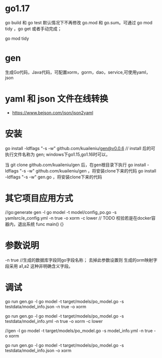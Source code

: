 # go1.17
go build 和 go test 默认情况下不再修改 go.mod 和 go.sum。可通过 go mod tidy ，go get 或者手动完成；

go mod tidy

# gen
生成Go代码，Java代码，可配置xorm，gorm，dao，service,可使用yaml，json

# yaml 和 json 文件在线转换
- https://www.bejson.com/json/json2yaml

# 安装
go install -ldflags "-s -w" github.com/kuaileniu/gen@v0.0.6 // install 后的可执行文件名称为 gen; windows下go1.15,go1.16时可以，

当 git clone github.com/kuaileniu/gen 后，在gen根目录下执行
go install -ldflags "-s -w" github.com/kuaileniu/gen ，将安装clone下来的代码
go install -ldflags "-s -w" gen.go ，将安装clone下来的代码

# 其它项目应用方式
//go:generate gen -l go model -t model/config_po.go -s yamlsrc/e_config.yml -n true -o xorm -c lower
// TODO 校验若是在docker容器内，退出系统
func main() {}

# 参数说明
-n true //生成的数据库字段同go字段名称； 去掉此参数设置则 生成的orm映射字段采用 a1,a2 这种非明确含义字段。

# 调试

go run gen.go -l go model -t target/models/po_model.go -s testdata/model_info.json -n true -o xorm

go run gen.go -l go model -t target/models/po_model.go -s testdata/model_info.yml -n true -o xorm -c lower


//gen -l go model -t target/models/po_model.go -s model_info.yml -n true -o xorm


go run gen.go -l go model -t target/models/po_model.go -s testdata/model_info.json -o xorm